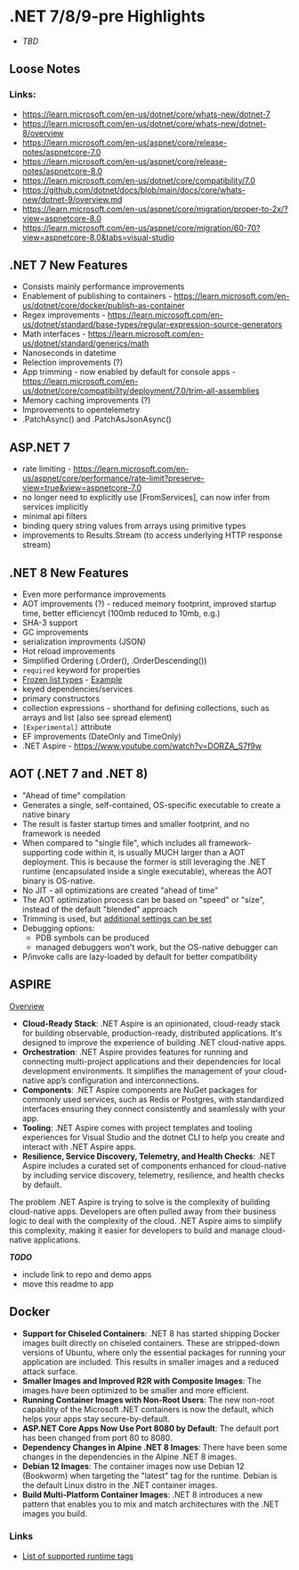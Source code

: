  # .NET 7/8/9-pre Highlights
- *TBD*

## Loose Notes

### Links:
- https://learn.microsoft.com/en-us/dotnet/core/whats-new/dotnet-7
- https://learn.microsoft.com/en-us/dotnet/core/whats-new/dotnet-8/overview
- https://learn.microsoft.com/en-us/aspnet/core/release-notes/aspnetcore-7.0
- https://learn.microsoft.com/en-us/aspnet/core/release-notes/aspnetcore-8.0
- https://learn.microsoft.com/en-us/dotnet/core/compatibility/7.0
- https://github.com/dotnet/docs/blob/main/docs/core/whats-new/dotnet-9/overview.md
- https://learn.microsoft.com/en-us/aspnet/core/migration/proper-to-2x/?view=aspnetcore-8.0
- https://learn.microsoft.com/en-us/aspnet/core/migration/60-70?view=aspnetcore-8.0&tabs=visual-studio

## .NET 7 New Features
- Consists mainly performance improvements
- Enablement of publishing to containers - https://learn.microsoft.com/en-us/dotnet/core/docker/publish-as-container
- Regex improvements - https://learn.microsoft.com/en-us/dotnet/standard/base-types/regular-expression-source-generators
- Math interfaces - https://learn.microsoft.com/en-us/dotnet/standard/generics/math
- Nanoseconds in datetime
- Relection improvements (?)
- App trimming - now enabled by default for console apps - https://learn.microsoft.com/en-us/dotnet/core/compatibility/deployment/7.0/trim-all-assemblies
- Memory caching improvements (?)
- Improvements to opentelemetry
- .PatchAsync() and .PatchAsJsonAsync()

## ASP.NET 7
- rate limiting - https://learn.microsoft.com/en-us/aspnet/core/performance/rate-limit?preserve-view=true&view=aspnetcore-7.0
- no longer need to explicitly use [FromServices], can now infer from services implicitly
- minimal api filters
- binding query string values from arrays using primitive types
- improvements to Results.Stream (to access underlying HTTP response stream)

## .NET 8 New Features
- Even more performance improvements
- AOT improvements (?) - reduced memory footprint, improved startup time, better efficiencyt (100mb reduced to 10mb, e.g.)
- SHA-3 support
- GC improvements
- serialization improvments (JSON)
- Hot reload improvements
- Simplified Ordering (.Order(), .OrderDescending())
- `required` keyword for properties
- [Frozen list types](https://learn.microsoft.com/en-us/dotnet/api/system.collections.frozen.frozenset-1) - [Example](./FrozenSets/Program.cs)
- keyed dependencies/services
- primary constructors
- collection expressions - shorthand for defining collections, such as arrays and list (also see spread element)
- `[Experimental]` attribute
- EF improvements (DateOnly and TimeOnly)
- .NET Aspire - https://www.youtube.com/watch?v=DORZA_S7f9w

## AOT (.NET 7 and .NET 8)
- "Ahead of time" compilation
- Generates a single, self-contained, OS-specific executable to create a native binary
- The result is faster startup times and smaller footprint, and no framework is needed
- When compared to "single file", which includes all framework-supporting code within it, is usually MUCH larger than a AOT deployment. This is because the former is still leveraging the .NET runtime (encapsulated inside a single executable), whereas the AOT binary is OS-native.
- No JIT - all optimizations are created "ahead of time"
- The AOT optimization process can be based on "speed" or "size", instead of the default "blended" approach
- Trimming is used, but [additional settings can be set](https://learn.microsoft.com/en-us/dotnet/core/deploying/trimming/trimming-options?pivots=dotnet-8-0)
- Debugging options:
    - PDB symbols can be produced
    - managed debuggers won't work, but the OS-native debugger can
- P/invoke calls are lazy-loaded by default for better compatibility


## ASPIRE

[Overview](https://learn.microsoft.com/en-us/dotnet/aspire/get-started/aspire-overview)

- **Cloud-Ready Stack**: .NET Aspire is an opinionated, cloud-ready stack for building observable, production-ready, distributed applications. It's designed to improve the experience of building .NET cloud-native apps.
- **Orchestration**: .NET Aspire provides features for running and connecting multi-project applications and their dependencies for local development environments. It simplifies the management of your cloud-native app’s configuration and interconnections.
- **Components**: .NET Aspire components are NuGet packages for commonly used services, such as Redis or Postgres, with standardized interfaces ensuring they connect consistently and seamlessly with your app.
- **Tooling**: .NET Aspire comes with project templates and tooling experiences for Visual Studio and the dotnet CLI to help you create and interact with .NET Aspire apps.
- **Resilience, Service Discovery, Telemetry, and Health Checks**: .NET Aspire includes a curated set of components enhanced for cloud-native by including service discovery, telemetry, resilience, and health checks by default.

The problem .NET Aspire is trying to solve is the complexity of building cloud-native apps. Developers are often pulled away from their business logic to deal with the complexity of the cloud. .NET Aspire aims to simplify this complexity, making it easier for developers to build and manage cloud-native applications.

***TODO***
- include link to repo and demo apps
- move this readme to app

## Docker
- **Support for Chiseled Containers**: .NET 8 has started shipping Docker images built directly on chiseled containers. These are stripped-down versions of Ubuntu, where only the essential packages for running your application are included. This results in smaller images and a reduced attack surface.
- **Smaller Images and Improved R2R with Composite Images**: The images have been optimized to be smaller and more efficient.
- **Running Container Images with Non-Root Users**: The new non-root capability of the Microsoft .NET containers is now the default, which helps your apps stay secure-by-default.
- **ASP.NET Core Apps Now Use Port 8080 by Default**: The default port has been changed from port 80 to 8080.
- **Dependency Changes in Alpine .NET 8 Images**: There have been some changes in the dependencies in the Alpine .NET 8 images.
- **Debian 12 Images**: The container images now use Debian 12 (Bookworm) when targeting the "latest" tag for the runtime. Debian is the default Linux distro in the .NET container images.
- **Build Multi-Platform Container Images**: .NET 8 introduces a new pattern that enables you to mix and match architectures with the .NET images you build.

### Links
- [List of supported runtime tags](https://hub.docker.com/_/microsoft-dotnet-runtime/)